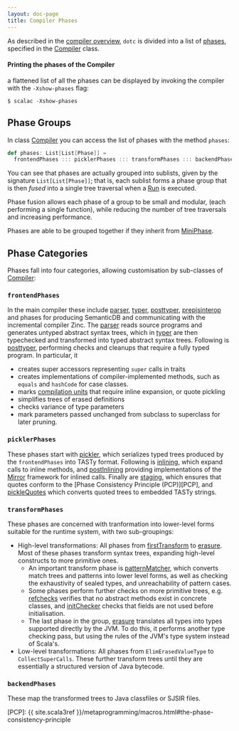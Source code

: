 ```yaml
---
layout: doc-page
title: Compiler Phases
---
```


As described in the [compiler overview](lifecycle.md#phases), `dotc` is divided into a list of [phases][Phase],
specified in the [Compiler] class.

#### Printing the phases of the Compiler

a flattened list of all the phases can be displayed by invoking
the compiler with the `-Xshow-phases` flag:
```
$ scalac -Xshow-phases
```

## Phase Groups

In class [Compiler] you can access the list of phases with the method `phases`:

```scala
def phases: List[List[Phase]] =
  frontendPhases ::: picklerPhases ::: transformPhases ::: backendPhases
```

You can see that phases are actually grouped into sublists, given by the signature
`List[List[Phase]]`; that is, each sublist forms a phase group that is then *fused* into a
single tree traversal when a [Run] is executed.

Phase fusion allows each phase of a group to be small and modular,
(each performing a single function), while reducing the number of tree traversals
and increasing performance.

Phases are able to be grouped together if they inherit from [MiniPhase].

## Phase Categories

Phases fall into four categories, allowing customisation by sub-classes of [Compiler]:

### `frontendPhases`
In the main compiler these include [parser], [typer], [posttyper],
[prepjsinterop] and phases for producing SemanticDB and communicating with the
incremental compiler Zinc.
The [parser] reads source programs and generates untyped abstract syntax trees, which
in [typer] are then typechecked and transformed into typed abstract syntax trees.
Following is [posttyper], performing checks and cleanups that require a fully typed program.
In particular, it
- creates super accessors representing `super` calls in traits
- creates implementations of compiler-implemented methods,
such as `equals` and `hashCode` for case classes.
- marks [compilation units][CompilationUnit] that require inline expansion, or quote pickling
- simplifies trees of erased definitions
- checks variance of type parameters
- mark parameters passed unchanged from subclass to superclass for later pruning.

### `picklerPhases`
These phases start with [pickler], which serializes typed trees
produced by the `frontendPhases` into TASTy format. Following is [inlining],
which expand calls to inline methods, and [postInlining] providing implementations
of the [Mirror] framework for inlined calls.
Finally are [staging], which ensures that quotes conform to the
[Phase Consistency Principle (PCP)][PCP], and [pickleQuotes] which converts quoted
trees to embedded TASTy strings.

### `transformPhases`
These phases are concerned with tranformation into lower-level forms
suitable for the runtime system, with two sub-groupings:
- High-level transformations: All phases from [firstTransform] to [erasure].
  Most of these phases transform syntax trees, expanding high-level constructs
  to more primitive ones.
  - An important transform phase is [patternMatcher], which converts match
    trees and patterns into lower level forms, as well as checking the
    exhaustivity of sealed types, and unreachability of pattern cases.
  - Some phases perform further checks on more primitive trees,
    e.g. [refchecks] verifies that no abstract methods exist in concrete classes,
    and [initChecker] checks that fields are not used before initialisation.
  - The last phase in the group, [erasure] translates all
    types into types supported directly by the JVM. To do this, it performs
    another type checking pass, but using the rules of the JVM's type system
    instead of Scala's.
- Low-level transformations: All phases from `ElimErasedValueType` to
  `CollectSuperCalls`. These further transform trees until they are essentially a
  structured version of Java bytecode.

### `backendPhases`
These map the transformed trees to Java classfiles or SJSIR files.

[CompilationUnit]: https://github.com/lampepfl/dotty/blob/master/compiler/src/dotty/tools/dotc/CompilationUnit.scala
[Compiler]: https://github.com/lampepfl/dotty/blob/master/compiler/src/dotty/tools/dotc/Compiler.scala
[Phase]: https://github.com/lampepfl/dotty/blob/master/compiler/src/dotty/tools/dotc/core/Phases.scala
[MiniPhase]: https://github.com/lampepfl/dotty/blob/master/compiler/src/dotty/tools/dotc/transform/MegaPhase.scala
[Run]: https://github.com/lampepfl/dotty/blob/master/compiler/src/dotty/tools/dotc/Run.scala
[parser]: https://github.com/lampepfl/dotty/blob/master/compiler/src/dotty/tools/dotc/parsing/ParserPhase.scala
[typer]: https://github.com/lampepfl/dotty/blob/master/compiler/src/dotty/tools/dotc/typer/TyperPhase.scala
[posttyper]: https://github.com/lampepfl/dotty/blob/master/compiler/src/dotty/tools/dotc/transform/PostTyper.scala
[prepjsinterop]: https://github.com/lampepfl/dotty/blob/master/compiler/src/dotty/tools/dotc/transform/sjs/PrepJSInterop.scala
[pickler]: https://github.com/lampepfl/dotty/blob/master/compiler/src/dotty/tools/dotc/transform/Pickler.scala
[inlining]: https://github.com/lampepfl/dotty/blob/master/compiler/src/dotty/tools/dotc/transform/Inlining.scala
[postInlining]: https://github.com/lampepfl/dotty/blob/master/compiler/src/dotty/tools/dotc/transform/PostInlining.scala
[staging]: https://github.com/lampepfl/dotty/blob/master/compiler/src/dotty/tools/dotc/transform/Staging.scala
[pickleQuotes]: https://github.com/lampepfl/dotty/blob/master/compiler/src/dotty/tools/dotc/transform/PickleQuotes.scala
[refchecks]: https://github.com/lampepfl/dotty/blob/master/compiler/src/dotty/tools/dotc/typer/RefChecks.scala
[initChecker]: https://github.com/lampepfl/dotty/blob/master/compiler/src/dotty/tools/dotc/transform/init/Checker.scala
[firstTransform]: https://github.com/lampepfl/dotty/blob/master/compiler/src/dotty/tools/dotc/transform/FirstTransform.scala
[patternMatcher]: https://github.com/lampepfl/dotty/blob/master/compiler/src/dotty/tools/dotc/transform/PatternMatcher.scala
[erasure]: https://github.com/lampepfl/dotty/blob/master/compiler/src/dotty/tools/dotc/transform/Erasure.scala
[Mirror]: https://github.com/lampepfl/dotty/blob/master/library/src/scala/deriving/Mirror.scala
[PCP]: {{ site.scala3ref }}/metaprogramming/macros.html#the-phase-consistency-principle
